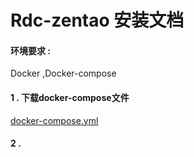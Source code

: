 # Rdc-zentao 安装文档

#### 环境要求 :

Docker ,Docker-compose

#### 1 . 下载docker-compose文件
[docker-compose.yml](./node1/docker-compose.yml)

#### 2 .  






